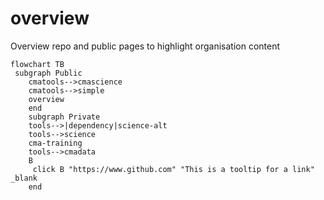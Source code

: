 # overview
Overview repo and public pages to highlight organisation content




```mermaid
flowchart TB
 subgraph Public
    cmatools-->cmascience
    cmatools-->simple
    overview
    end
    subgraph Private
    tools-->|dependency|science-alt
    tools-->science
    cma-training
    tools-->cmadata
    B
     click B "https://www.github.com" "This is a tooltip for a link" _blank
    end
```
